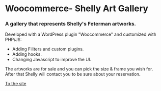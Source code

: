 # Woocommerce- Shelly Art Gallery

### A gallery that represents Shelly's Feterman artworks.
Developed with a WordPress plugin "Woocommerce" and customized with PHP/JS:
* Adding Fillters and custom plugins.
* Adding hooks.
* Changing Javascript to improve the UI.

The artworks are for sale and you can pick the size & frame you wish for.
After that Shelly will contact you to be sure about your reservation.


[To the site](https://shelly-artgallery.com/)
